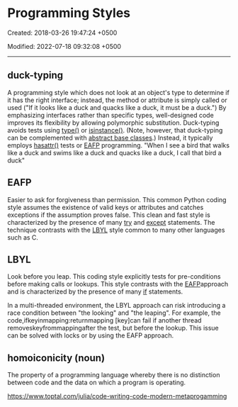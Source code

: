 # Programming Styles

Created: 2018-03-26 19:47:24 +0500

Modified: 2022-07-18 09:32:08 +0500

---

## duck-typing

A programming style which does not look at an object's type to determine if it has the right interface; instead, the method or attribute is simply called or used ("If it looks like a duck and quacks like a duck, it must be a duck.") By emphasizing interfaces rather than specific types, well-designed code improves its flexibility by allowing polymorphic substitution. Duck-typing avoids tests using [type()](http://library/functions.html) or [isinstance()](http://library/functions.html). (Note, however, that duck-typing can be complemented with [abstract base classes](NULL).) Instead, it typically employs [hasattr()](http://library/functions.html) tests or [EAFP](NULL) programming.
"When I see a bird that walks like a duck and swims like a duck and quacks like a duck, I call that bird a duck"

## EAFP

Easier to ask for forgiveness than permission. This common Python coding style assumes the existence of valid keys or attributes and catches exceptions if the assumption proves false. This clean and fast style is characterized by the presence of many [try](http://reference/compound_stmts.html) and [except](http://reference/compound_stmts.html) statements. The technique contrasts with the [LBYL](NULL) style common to many other languages such as C.

## LBYL

Look before you leap. This coding style explicitly tests for pre-conditions before making calls or lookups. This style contrasts with the [EAFP](NULL)approach and is characterized by the presence of many [if](http://reference/compound_stmts.html) statements.

In a multi-threaded environment, the LBYL approach can risk introducing a race condition between "the looking" and "the leaping". For example, the code,ifkeyinmapping:returnmapping [key]can fail if another thread removeskeyfrommappingafter the test, but before the lookup. This issue can be solved with locks or by using the EAFP approach.

## homoiconicity (noun)

The property of a programming language whereby there is no distinction between code and the data on which a program is operating.

<https://www.toptal.com/julia/code-writing-code-modern-metaprogamming>
